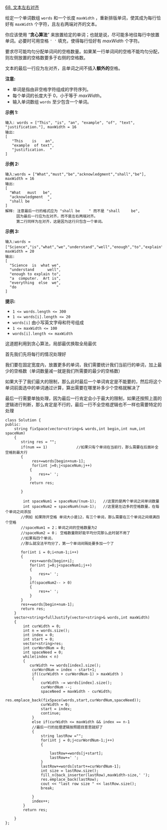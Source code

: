 [68. 文本左右对齐](https://leetcode.cn/problems/text-justification/)

给定一个单词数组 `words` 和一个长度 `maxWidth` ，重新排版单词，使其成为每行恰好有 `maxWidth` 个字符，且左右两端对齐的文本。

你应该使用 “**贪心算法**” 来放置给定的单词；也就是说，尽可能多地往每行中放置单词。必要时可用空格 `' '` 填充，使得每行恰好有 *maxWidth* 个字符。

要求尽可能均匀分配单词间的空格数量。如果某一行单词间的空格不能均匀分配，则左侧放置的空格数要多于右侧的空格数。

文本的最后一行应为左对齐，且单词之间不插入**额外的**空格。

**注意:**

- 单词是指由非空格字符组成的字符序列。
- 每个单词的长度大于 0，小于等于 *maxWidth*。
- 输入单词数组 `words` 至少包含一个单词。

 

**示例 1:**

```
输入: words = ["This", "is", "an", "example", "of", "text", "justification."], maxWidth = 16
输出:
[
   "This    is    an",
   "example  of text",
   "justification.  "
]
```

**示例 2:**

```
输入:words = ["What","must","be","acknowledgment","shall","be"], maxWidth = 16
输出:
[
  "What   must   be",
  "acknowledgment  ",
  "shall be        "
]
解释: 注意最后一行的格式应为 "shall be    " 而不是 "shall     be",
     因为最后一行应为左对齐，而不是左右两端对齐。       
     第二行同样为左对齐，这是因为这行只包含一个单词。
```

**示例 3:**

```
输入:words = ["Science","is","what","we","understand","well","enough","to","explain","to","a","computer.","Art","is","everything","else","we","do"]，maxWidth = 20
输出:
[
  "Science  is  what we",
  "understand      well",
  "enough to explain to",
  "a  computer.  Art is",
  "everything  else  we",
  "do                  "
]
```

 

**提示:**

- `1 <= words.length <= 300`
- `1 <= words[i].length <= 20`
- `words[i]` 由小写英文字母和符号组成
- `1 <= maxWidth <= 100`
- `words[i].length <= maxWidth`

这道题利用到贪心算法，局部最优换取全局最优

首先我们先将每行的情况处理好

我们要在固定宽度内，放置更多的单词，我们需要统计我们当前行的单词，加上最少的空格数（单词数量减一就是我们所需要的最少的空格数）

如果大于了我们最大的限制，那么此时最后一个单词肯定是不能要的，然后将这个单词前面选中的单词通过计算，算出需要在哪里补多少个空格就解决了

最后一行需要单独处理，因为最后一行肯定会小于最大的限制，如果还按照上面的逻辑进行判断，那么肯定是不行的，最后一行不全空格逻辑也不一样也需要特定的处理

```
class Solution {
public:
    string fixSpace(vector<string>& words,int begin,int num,int spaceNum)
    {
       string res = "";
       if(num == 1)				//如果只有个单词在当前行，那么需要在后面补全空格到最大行
       {
            res+=words[begin+num-1];
            for(int j=0;j<spaceNum;j++)
           {
               res+=' ';
           }
           return res;

       }
      
        int spaceNum1 = spaceNum/(num-1);	//这里的是两个单词之间单词数量	
        int spaceNum2 = spaceNum%(num-1);	//这里是左边多的空格数量，在每个单词之间添加
       //例如 如果除开空格 单词大小是12，有三个单词，那么需要在三个单词之间填满四个空格
       //spaceNum1 = 2；单词之间的空格数量为2
       //spaceNum2 = 0； 空格数量刚好能平均分完那么此时就不用了
       //如果有四个单词，
       //那么就没法平均分了，第一个单词间隔处要多加一个了
        
       for(int i = 0;i<num-1;i++)
       {
           res+=words[begin+i];
           for(int j=0;j<spaceNum1;j++)
           {
               res+=' ';
           }
           if(spaceNum2-- > 0)
           {
               res+=' ';
           }
       }
       res+=words[begin+num-1];
       return res;
    }
    vector<string>fullJustify(vector<string>& words,int maxWidth)
    {
        int curWidth = 0;
        int n = words.size();
        int index = 0;
        int start = 0;
        vector<string>res;
        int curWordNum = 0;
        int spaceNeed = 0;
        while(index < n)
        {
           curWidth += words[index].size();
            curWordNum = index - start+1;
            if((curWidth + curWordNum-1) > maxWidth )
            {
                curWidth -= words[index].size();
                curWordNum --;
                spaceNeed = maxWidth - curWidth;
                res.emplace_back(fixSpace(words,start,curWordNum,spaceNeed));
                curWidth = 0;
                start = index;
                continue;
            }
            else if(curWidth <= maxWidth && index == n-1
            //最后一行的处理逻辑按照题目意思就好了
            {
                string lastRow ="";
                for(int j = 0;j<curWordNum-1;j++)
                {
                    
                    lastRow+=words[j+start];
                    lastRow+=' ';
                }
                lastRow+=words[start+=curWordNum-1];
                int size = lastRow.size();
                fill_n(back_inserter(lastRow),maxWidth-size,' ');
                res.emplace_back(lastRow);
                cout << "last row size " << lastRow.size();
                break;
                
            }
            index++;
        }
        return res;

    }
};
```

